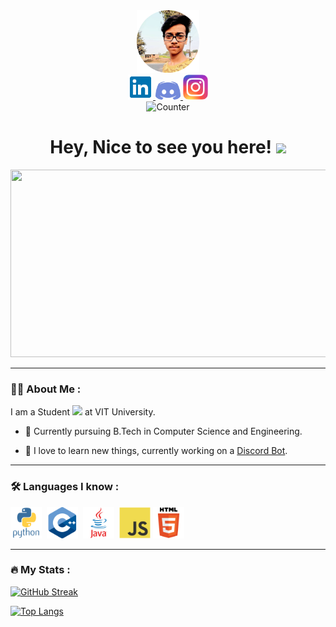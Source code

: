 <div id="header" align="center">
  <img src="./git-pfp.png" width="100"/>
</div>

<div id="badges", align="center">
  <a href="https://www.linkedin.com/in/varchasva-khare-a167b9249/">
    <img src="./linkedin.png" width="40px" alt="LinkedIn Badge"/>
  </a>
  <a href="https://discord.gg/YjPUyP4q2J">
    <img src="./discord.png" width="40px" alt="Discord Badge"/>
  </a>
  <a href="https://www.instagram.com/varchasvkhare/">
    <img src="./instagram.png" width="40px" alt="Instagram Badge"/>
  </a>
</div>

<div id="counter", align="center">
  <img src="https://komarev.com/ghpvc/?username=varchasvakhare2022&style=flat-square&color=green" alt="Counter"/>
 </div>

<h1 align="center">
  Hey, Nice to see you here!
  <img src="https://media.giphy.com/media/hvRJCLFzcasrR4ia7z/giphy.gif" width="30px"/>
</h1>

<div align="center">
  <img src="https://media.giphy.com/media/dWesBcTLavkZuG35MI/giphy.gif" width="600" height="300"/>
</div>

---

### :woman_technologist: About Me :

I am a Student <img src="https://media.giphy.com/media/WUlplcMpOCEmTGBtBW/giphy.gif" width="30"> at VIT University.

- :telescope: Currently pursuing B.Tech in Computer Science and Engineering.

- :seedling: I love to learn new things, currently working on a [Discord Bot](https://discord.com/api/oauth2/authorize?client_id=872002294219157534&permissions=140123778112&scope=bot%20applications.commands).

---

### :hammer_and_wrench: Languages I know :

<div>
  <img src="https://github.com/devicons/devicon/blob/master/icons/python/python-original-wordmark.svg" title="Python" alt="Python" width="50" height="50"/>&nbsp;
  <img src="https://github.com/devicons/devicon/blob/master/icons/cplusplus/cplusplus-original.svg" title="Cpp" alt="Cpp" width="50" height="50"/>&nbsp;
  <img src="https://github.com/devicons/devicon/blob/master/icons/java/java-original-wordmark.svg" title="Java" alt="Java" width="50" height="50"/>&nbsp;
  <img src="https://github.com/devicons/devicon/blob/master/icons/javascript/javascript-original.svg" title="Js" alt="Js UI" width="50" height="50"/>
  <img src="https://github.com/devicons/devicon/blob/master/icons/html5/html5-original-wordmark.svg" title="Html5" width="50" height="50">
</div>

---

### :fire: My Stats :

[![GitHub Streak](http://github-readme-streak-stats.herokuapp.com?user=varchasvakhare2022&theme=python-dark)](https://github.com/varchasvakhare2022)

[![Top Langs](https://github-readme-stats.vercel.app/api/top-langs/?username=varchasvakhare2022&layout=compact&theme=radical&border_color=4b8bbe&title_color=4b8bbe)](https://github.com/varchasvakhare2022) 
